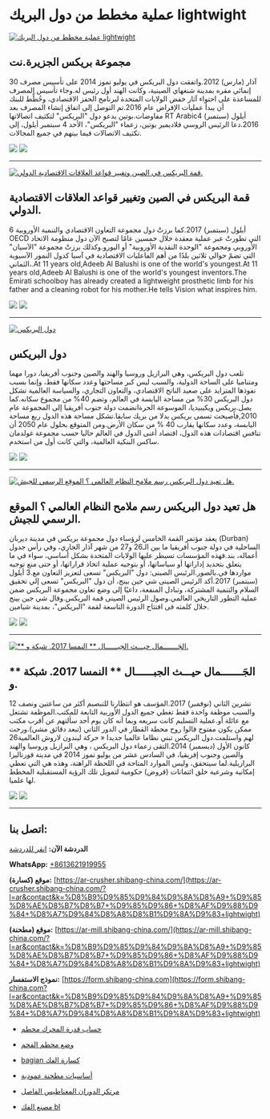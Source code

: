 # عملية مخطط من دول البريك lightwight

<a href="https://swt.shibang-china.com/?l=ar&img&k=%D8%B9%D9%85%D9%84%D9%8A%D8%A9+%D9%85%D8%AE%D8%B7%D8%B7+%D9%85%D9%86+%D8%AF%D9%88%D9%84+%D8%A7%D9%84%D8%A8%D8%B1%D9%8A%D9%83+lightwight" target="_blank">![عملية مخطط من دول البريك lightwight](http://static.shibang-china.com/all-800x300/448.jpg)</a>

## مجموعة بريكس الجزيرة.نت
30 آذار (مارس) 2012.واتفقت دول البريكس في يوليو تموز 2014 على تأسيس مصرف إنمائي مقره بمدينة شنغهاي الصينية، وكانت الهند أول رئيس له.وجاء تأسيس المصرف للمساعدة على احتواء آثار خفض الولايات المتحدة لبرنامج الحفز الاقتصادي، وخُطِّط للبنك أن يبدأ عمليات الإقراض عام 2016.تم التوصل إلى اتفاق إنشاء المصرف بعد مفاوضات.بوتين يدعو دول &quot;البريكس&quot; لتكثيف اتصالاتها RT Arabic4 أيلول (سبتمبر) 2016.دعا الرئيس الروسي فلاديمير بوتين، زعماء &quot;البريكس&quot;، الأحد 4 سبتمبر أيلول، إلى تكثيف الاتصالات فيما بينهم في جميع المجالات.


<a href="https://whatsapp.shibangsoft.com/WhatsApp.php" target="_blank" title="WhatsApp">![](http://static.shibang-china.com/icon/whatsapp.png)</a> <a href="https://swt.shibang-china.com/?l=ar&icon&k=%D8%B9%D9%85%D9%84%D9%8A%D8%A9+%D9%85%D8%AE%D8%B7%D8%B7+%D9%85%D9%86+%D8%AF%D9%88%D9%84+%D8%A7%D9%84%D8%A8%D8%B1%D9%8A%D9%83+lightwight" target="_blank">![](http://static.shibang-china.com/icon/chat-ar.png)</a>

---

<a href="https://swt.shibang-china.com/?l=ar&img&k=%D8%B9%D9%85%D9%84%D9%8A%D8%A9+%D9%85%D8%AE%D8%B7%D8%B7+%D9%85%D9%86+%D8%AF%D9%88%D9%84+%D8%A7%D9%84%D8%A8%D8%B1%D9%8A%D9%83+lightwight" target="_blank">![قمة البريكس في الصين وتغيير قواعد العلاقات الاقتصادية الدولي.](http://static.shibang-china.com/all-800x300/15.jpg)</a>

## قمة البريكس في الصين وتغيير قواعد العلاقات الاقتصادية الدولي.
6 أيلول (سبتمبر) 2017.كما برزتْ دول مجموعة التعاون الاقتصادي والتنمية الأوروبية OECD التي تطورتْ عبر عملية معقدة خلال خمسين عامًا لتصبح الآن دول منظومة الاتحاد الأوروبي ومجموعة &quot;الوحدة النقدية الأوروبية&quot; أو اليورو.وكذلك برزتْ مجموعة &quot;الآسيان&quot; التي تضمّ حوالي ثلاثين بلدًا من أهم الفاعليات الاقتصادية في آسيا كدول النمور الآسيوية الثماني،.At 11 years old,Adeeb Al Balushi is one of the world&#39;s youngest.At 11 years old,Adeeb Al Balushi is one of the world&#39;s youngest inventors.The Emirati schoolboy has already created a lightweight prosthetic limb for his father and a cleaning robot for his mother.He tells Vision what inspires him.


<a href="https://whatsapp.shibangsoft.com/WhatsApp.php" target="_blank" title="WhatsApp">![](http://static.shibang-china.com/icon/whatsapp.png)</a> <a href="https://swt.shibang-china.com/?l=ar&icon&k=%D8%B9%D9%85%D9%84%D9%8A%D8%A9+%D9%85%D8%AE%D8%B7%D8%B7+%D9%85%D9%86+%D8%AF%D9%88%D9%84+%D8%A7%D9%84%D8%A8%D8%B1%D9%8A%D9%83+lightwight" target="_blank">![](http://static.shibang-china.com/icon/chat-ar.png)</a>

---

<a href="https://swt.shibang-china.com/?l=ar&img&k=%D8%B9%D9%85%D9%84%D9%8A%D8%A9+%D9%85%D8%AE%D8%B7%D8%B7+%D9%85%D9%86+%D8%AF%D9%88%D9%84+%D8%A7%D9%84%D8%A8%D8%B1%D9%8A%D9%83+lightwight" target="_blank">![دول البريكس](http://static.shibang-china.com/all-800x300/621.jpg)</a>

## دول البريكس
تلعب دول البريكس، وهي البرازيل وروسيا والهند والصين وجنوب أفريقيا، دورا مهما ومتناميا على الساحة الدولية، والسبب ليس كبر مساحتها وعدد سكانها فقط، وإنما بسبب نفوذها المتزايد على صعيد الناتج الاقتصادي، والتعاون التجاري، والسياسة العالمية تشكل دول البريكس 30% من مساحة اليابسة في العالم، وتضم 40% من مجموع سكانه.كما يصل.بريكس ويكيبيديا، الموسوعة الحرةانضمت دولة جنوب أفريقيا إلى المجموعة عام 2010,فأصبحت تسمى بريكس بدلا من بريك سابقا.تشكل مساحة هذه الدول ربع مساحة اليابسة، وعدد سكانها يقارب 40 % من سكان الأرض.ومن المتوقع بحلول عام 2050 أن تنافس اقتصادات هذه الدول، اقتصاد أغنى الدول في العالم حاليا حسب مجموعة غولدمان ساكس البنكية العالمية، والتي كانت أول من استخدم.


<a href="https://whatsapp.shibangsoft.com/WhatsApp.php" target="_blank" title="WhatsApp">![](http://static.shibang-china.com/icon/whatsapp.png)</a> <a href="https://swt.shibang-china.com/?l=ar&icon&k=%D8%B9%D9%85%D9%84%D9%8A%D8%A9+%D9%85%D8%AE%D8%B7%D8%B7+%D9%85%D9%86+%D8%AF%D9%88%D9%84+%D8%A7%D9%84%D8%A8%D8%B1%D9%8A%D9%83+lightwight" target="_blank">![](http://static.shibang-china.com/icon/chat-ar.png)</a>

---

<a href="https://swt.shibang-china.com/?l=ar&img&k=%D8%B9%D9%85%D9%84%D9%8A%D8%A9+%D9%85%D8%AE%D8%B7%D8%B7+%D9%85%D9%86+%D8%AF%D9%88%D9%84+%D8%A7%D9%84%D8%A8%D8%B1%D9%8A%D9%83+lightwight" target="_blank">![هل تعيد دول البريكس رسم ملامح النظام العالمي ؟ الموقع الرسمي للجيش.](http://static.shibang-china.com/all-800x300/603.jpg)</a>

## هل تعيد دول البريكس رسم ملامح النظام العالمي ؟ الموقع الرسمي للجيش.
يعقد مؤتمر القمة الخامس لرؤساء دول مجموعة بريكس في مدينة ديربان (Durban) الساحلية في دولة جنوب أفريقيا ما بين الـ26 و27 من شهر آذار الجاري، وفي رأس جدول أعماله، بند.فهذه المؤسسات تسيطر عليها الولايات المتحدة بشكل أساسي، سواء في ما يتعلق بتحديد إداراتها أو سياساتها، أو بتوجيه عملية اتخاذ قراراتها، أو حتى منع توجيه مواردها في.بالصور.الرئيس الصينى: دول &quot;البريكس&quot; تسعى لتعزيز التعاون مع.3 أيلول (سبتمبر) 2017.أكد الرئيس الصينى شي جين بينج، أن دول &quot;البريكس&quot; تسعى إلي تحقيق السلام والتنمية المشتركة، وتبادل المنفعة، داعيًا إلى وضع تعاون مجموعة البريكس ضمن عملية التطور التاريخي العالمي.وصول الرئيس الصينى قمة البريكس.وقال شي جين بينج خلال كلمته فى افتتاح الدورة التاسعة لقمة &quot;البريكس&quot;، بمدينة شيامين.


<a href="https://whatsapp.shibangsoft.com/WhatsApp.php" target="_blank" title="WhatsApp">![](http://static.shibang-china.com/icon/whatsapp.png)</a> <a href="https://swt.shibang-china.com/?l=ar&icon&k=%D8%B9%D9%85%D9%84%D9%8A%D8%A9+%D9%85%D8%AE%D8%B7%D8%B7+%D9%85%D9%86+%D8%AF%D9%88%D9%84+%D8%A7%D9%84%D8%A8%D8%B1%D9%8A%D9%83+lightwight" target="_blank">![](http://static.shibang-china.com/icon/chat-ar.png)</a>

---

<a href="https://swt.shibang-china.com/?l=ar&img&k=%D8%B9%D9%85%D9%84%D9%8A%D8%A9+%D9%85%D8%AE%D8%B7%D8%B7+%D9%85%D9%86+%D8%AF%D9%88%D9%84+%D8%A7%D9%84%D8%A8%D8%B1%D9%8A%D9%83+lightwight" target="_blank">![** الجَـــــــمال حيـــث الجبــــــال ** النمسا 2017. شبكة و.](http://static.shibang-china.com/all-800x300/650.jpg)</a>

## ** الجَـــــــمال حيـــث الجبــــــال ** النمسا 2017. شبكة و.
12 تشرين الثاني (نوفمبر) 2017.المؤسف هو انتظارنا للتبصيم أكثر من ساعتين ونصف والسبب موظفة واحدة فقط تغطي جميع الدول الأوربية التابعة للمكتب.الموظفة تشتغل مع عائلة أو.عملية التسليم كانت سريعه وبما أنه كان يوم أحد سألتهم عن أقرب مكتب ممكن يكون مفتوح قالوا روح محطة القطار في الدور الثاتي (تبعد دقائق مشي).ورحت لهم واستلمت.دول البريكس تبني نظاما عالميا جديدا « حركة ليندون لاروش العالمية26 كانون الأول (ديسمبر) 2014.التقى زعماء دول البريكس ، وهي البرازيل وروسيا والهند والصين وجنوب إفريقيا، في السادس عشر من يوليو تموز 2014 في مدينة فورتاليزا البرازيلية.لما سيتحقق، وليس الموارد المتاحة في اللحظة الراهنة، وهذه هي التي تعطي إمكانية وشرعية خلق ائتمانات (قروض) حكومية لتمويل تلك الرؤية المستقبلية المخطط لها علميا.


<a href="https://whatsapp.shibangsoft.com/WhatsApp.php" target="_blank" title="WhatsApp">![](http://static.shibang-china.com/icon/whatsapp.png)</a> <a href="https://swt.shibang-china.com/?l=ar&icon&k=%D8%B9%D9%85%D9%84%D9%8A%D8%A9+%D9%85%D8%AE%D8%B7%D8%B7+%D9%85%D9%86+%D8%AF%D9%88%D9%84+%D8%A7%D9%84%D8%A8%D8%B1%D9%8A%D9%83+lightwight" target="_blank">![](http://static.shibang-china.com/icon/chat-ar.png)</a>

---
## اتصل بنا:

**الدردشة الآن:** [انقر للدردشة](https://swt.shibang-china.com?l=ar&contact&k=%D8%B9%D9%85%D9%84%D9%8A%D8%A9+%D9%85%D8%AE%D8%B7%D8%B7+%D9%85%D9%86+%D8%AF%D9%88%D9%84+%D8%A7%D9%84%D8%A8%D8%B1%D9%8A%D9%83+lightwight)

**WhatsApp:**  [+8613621919955](https://whatsapp.shibangsoft.com/WhatsApp.php)

**موقع (كسارة):** [https://ar-crusher.shibang-china.com/](https://ar-crusher.shibang-china.com/?l=ar&contact&k=%D8%B9%D9%85%D9%84%D9%8A%D8%A9+%D9%85%D8%AE%D8%B7%D8%B7+%D9%85%D9%86+%D8%AF%D9%88%D9%84+%D8%A7%D9%84%D8%A8%D8%B1%D9%8A%D9%83+lightwight)

**موقع (مطحنة):** [https://ar-mill.shibang-china.com/](https://ar-mill.shibang-china.com/?l=ar&contact&k=%D8%B9%D9%85%D9%84%D9%8A%D8%A9+%D9%85%D8%AE%D8%B7%D8%B7+%D9%85%D9%86+%D8%AF%D9%88%D9%84+%D8%A7%D9%84%D8%A8%D8%B1%D9%8A%D9%83+lightwight)

**نموذج الاستفسار:** [https://form.shibang-china.com](https://form.shibang-china.com?l=ar&contact&k=%D8%B9%D9%85%D9%84%D9%8A%D8%A9+%D9%85%D8%AE%D8%B7%D8%B7+%D9%85%D9%86+%D8%AF%D9%88%D9%84+%D8%A7%D9%84%D8%A8%D8%B1%D9%8A%D9%83+lightwight)

* [حساب قدرة المحرك محطم](../28/%D8%AD%D8%B3%D8%A7%D8%A8%20%D9%82%D8%AF%D8%B1%D8%A9%20%D8%A7%D9%84%D9%85%D8%AD%D8%B1%D9%83%20%D9%85%D8%AD%D8%B7%D9%85.md)

* [وضع محطم الفحم](../30/%D9%88%D8%B6%D8%B9%20%D9%85%D8%AD%D8%B7%D9%85%20%D8%A7%D9%84%D9%81%D8%AD%D9%85.md)

* [bagian كسارة الفك](../30/bagian%20%D9%83%D8%B3%D8%A7%D8%B1%D8%A9%20%D8%A7%D9%84%D9%81%D9%83.md)

* [أساسيات مطحنة عمودية](../28/%D8%A3%D8%B3%D8%A7%D8%B3%D9%8A%D8%A7%D8%AA%20%D9%85%D8%B7%D8%AD%D9%86%D8%A9%20%D8%B9%D9%85%D9%88%D8%AF%D9%8A%D8%A9.md)

* [مرتكز الدوران المغناطيس الفاصل](../30/%D9%85%D8%B1%D8%AA%D9%83%D8%B2%20%D8%A7%D9%84%D8%AF%D9%88%D8%B1%D8%A7%D9%86%20%D8%A7%D9%84%D9%85%D8%BA%D9%86%D8%A7%D8%B7%D9%8A%D8%B3%20%D8%A7%D9%84%D9%81%D8%A7%D8%B5%D9%84.md)

* [مصنع الفك bl](../29/%D9%85%D8%B5%D9%86%D8%B9%20%D8%A7%D9%84%D9%81%D9%83%20bl.md)